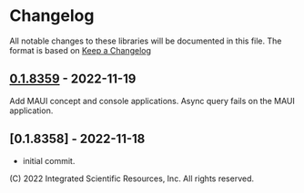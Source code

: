 # Changelog
All notable changes to these libraries will be documented in this file.
The format is based on [Keep a Changelog](https://keepachangelog.com/en/1.0.0/)

## [0.1.8359] - 2022-11-19
Add MAUI concept and console applications. Async query fails on the MAUI application.

## [0.1.8358] - 2022-11-18
* initial commit.

\(C\) 2022 Integrated Scientific Resources, Inc. All rights reserved.

[0.1.8359]: https://github.com/ATECoder/dn.iot.tcp
